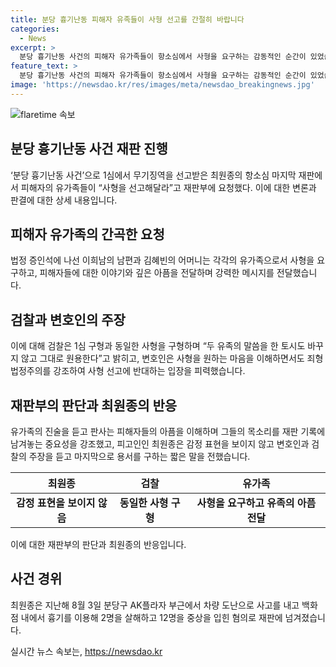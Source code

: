```yaml
---
title: 분당 흉기난동 피해자 유족들이 사형 선고를 간절히 바랍니다
categories:
  - News
excerpt: >
  분당 흉기난동 사건의 피해자 유가족들이 항소심에서 사형을 요구하는 감동적인 순간이 있었습니다. 최원종의 범행으로 희생된 피해자들의 가족들이 감정을 터뜨리며 사형을 간구했고, 이를 presiding_quote 판사도 지지했습니다. 이러한 유가족들의 간절한 마음은 재판과정에서 큰 의미를 지니고 있습니다. 결과적으로 검찰은 1심과 동일한 사형을 구형하였으며, 변호인은 감경을 요청했습니다. 최원종은 최후 진술에서 용서를 구하고 죄송하다는 말을 전했습니다.
feature_text: >
  분당 흉기난동 사건의 피해자 유가족들이 항소심에서 사형을 요구하는 감동적인 순간이 있었습니다. 최원종의 범행으로 희생된 피해자들의 가족들이 감정을 터뜨리며 사형을 간구했고, 이를 presiding_quote 판사도 지지했습니다. 이러한 유가족들의 간절한 마음은 재판과정에서 큰 의미를 지니고 있습니다. 결과적으로 검찰은 1심과 동일한 사형을 구형하였으며, 변호인은 감경을 요청했습니다. 최원종은 최후 진술에서 용서를 구하고 죄송하다는 말을 전했습니다.
image: 'https://newsdao.kr/res/images/meta/newsdao_breakingnews.jpg'
---
```


<p><img src="https://newsdao.kr/res/images/meta/newsdao_breakingnews.jpg" alt="flaretime 속보" /></p>

<h2 data-ke-size="size26">분당 흉기난동 사건 재판 진행</h2>

<p data-ke-size="size16">‘분당 흉기난동 사건’으로 1심에서 무기징역을 선고받은 최원종의 항소심 마지막 재판에서 피해자의 유가족들이 “사형을 선고해달라”고 재판부에 요청했다. 이에 대한 변론과 판결에 대한 상세 내용입니다.</p>

<h2 data-ke-size="size26">피해자 유가족의 간곡한 요청</h2>

<p data-ke-size="size16">법정 증인석에 나선 이희남의 남편과 김혜빈의 어머니는 각각의 유가족으로서 사형을 요구하고, 피해자들에 대한 이야기와 깊은 아픔을 전달하며 강력한 메시지를 전달했습니다.</p>

<h2 data-ke-size="size26">검찰과 변호인의 주장</h2>

<p data-ke-size="size16">이에 대해 검찰은 1심 구형과 동일한 사형을 구형하며 “두 유족의 말씀을 한 토시도 바꾸지 않고 그대로 원용한다”고 밝히고, 변호인은 사형을 원하는 마음을 이해하면서도 죄형법정주의를 강조하여 사형 선고에 반대하는 입장을 피력했습니다.</p>

<h2 data-ke-size="size26">재판부의 판단과 최원종의 반응</h2>

<p data-ke-size="size16">유가족의 진술을 듣고 판사는 피해자들의 아픔을 이해하며 그들의 목소리를 재판 기록에 남겨놓는 중요성을 강조했고, 피고인인 최원종은 감정 표현을 보이지 않고 변호인과 검찰의 주장을 듣고 마지막으로 용서를 구하는 짧은 말을 전했습니다.</p>

<table>
    <thead>
        <tr>
            <th style="text-align: center;">최원종</th>
            <th style="text-align: center;">검찰</th>
            <th style="text-align: center;">유가족</th>
        </tr>
    </thead>
    <tbody>
        <tr>
            <td style="text-align: center; height: 17px;"><b>감정 표현을 보이지 않음</b></td>
            <td style="text-align: center; height: 17px;"><b>동일한 사형 구형</b></td>
            <td style="text-align: center; height: 17px;"><b>사형을 요구하고 유족의 아픔 전달</b></td>
        </tr>
    </tbody>
</table>

<p data-ke-size="size16">이에 대한 재판부의 판단과 최원종의 반응입니다.</p>

<h2 data-ke-size="size26">사건 경위</h2>

<p data-ke-size="size16">최원종은 지난해 8월 3일 분당구 AK플라자 부근에서 차량 도난으로 사고를 내고 백화점 내에서 흉기를 이용해 2명을 살해하고 12명을 중상을 입힌 혐의로 재판에 넘겨졌습니다.</p>
실시간 뉴스 속보는, <a href="https://newsdao.kr" rel="dofollow">https://newsdao.kr</a>


